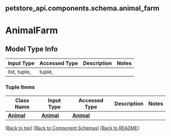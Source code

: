 <a name="top"></a>
## petstore_api.components.schema.animal_farm
# AnimalFarm

## Model Type Info
Input Type | Accessed Type | Description | Notes
------------ | ------------- | ------------- | -------------
list, tuple,  | tuple,  |  |

### Tuple Items
Class Name | Input Type | Accessed Type | Description | Notes
------------- | ------------- | ------------- | ------------- | -------------
[**Animal**](Animal.md) | [**Animal**](Animal.md) | [**Animal**](Animal.md) |  |

[[Back to top]](#top) [[Back to Component Schemas]](../../../README.md#Component-Schemas) [[Back to README]](../../../README.md)